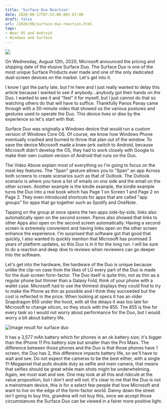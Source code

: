 ```yaml
---
title: 'Surface Duo Reaction'
date: 2020-08-17T07:52:00.001-07:00
draft: false
url: /2020/08/surface-duo-reaction.html
tags: 
- Wear OS and Android
- Windows and Surface
---
```


[![](https://1.bp.blogspot.com/-uDfsxL2kkCI/XzbYcPhan7I/AAAAAAAAJEM/vORx9ObIIiopIbofT_sW7ustbDHwax0-wCNcBGAsYHQ/w513-h288/1200px-Microsoft_Surface_Duo.jpg)](https://1.bp.blogspot.com/-uDfsxL2kkCI/XzbYcPhan7I/AAAAAAAAJEM/vORx9ObIIiopIbofT_sW7ustbDHwax0-wCNcBGAsYHQ/s1200/1200px-Microsoft_Surface_Duo.jpg)

  

  

On Wednesday, August 12th, 2020; Microsoft announced the pricing and shipping date of the elusive Surface Duo. The Surface Duo is one of the most unique Surface Products ever made and one of the only dedicated dual-screen devices on the market. Let's get into it. 

  

  

I know I got the party late, but I'm here and I just really wanted to delay this article because I wanted to see if anybody...anybody got their hands on the Duo. I wanted to see it and "feel" it for myself, but I just cannot do that so watching others do that will have to suffice. Thankfully Panos Panay came through with a 30-minute video that showed us the various postures and gestures used to operate the Duo. This device lives or dies by the experience so let's start with that.

  

Surface Duo was originally a Windows device that would run a custom version of Windows Core OS. Of course, we know how Windows Phone eventually crashed and burned to throw that plan out of the window. To save the device Microsoft made a knee-jerk switch to Android, because Microsoft didn't develop the OS, they had to work closely with Google to make their own custom version of Android that runs on the Duo.  

  

  

  

  

The Video Above explain most of everything so I'm going to focus on the most key features. The "Span" gesture allows you to "Span" an app Across both screens to create scenarios such as that of Outlook. The Outlook scenario is where you have a list of emails on one side and the email on the other screen. Another example is the kindle example, the kindle example turns the Duo into a real book which has Page 1 on Screen 1 and Page 2 on Page 2. They even introduced shortcuts for apps that are called "app groups" for apps that go together such as Spotify and OneNote. 

  

Tapping on the group at once opens the two apps side-by-side, links also automatically open on the second screen. Panos also showed that links to other Apps also open on the second screen automatically. Having a second screen is extremely convenient and having links open on the other screen enhance the experience. I'm surprised that software got that good that quickly, I also wanted to quickly mention that Microsoft has promised 3 years of platform updates, so this Duo is in it for the long run. I will be sure to do a reaction and deep dive to reviews when reviewers can go deeper into the software. 

  

  

Let's get into the hardware, the hardware of the Duo is unique because unlike the clip-on case from the likes of LG every part of the Duo is made for the dual-screen form-factor. The Duo itself is quite thin, not as thin as a regular phone but thinner than a Galaxy Fold, think of your phone with a wallet case. Microsoft had to use the thinnest displays they could find to try to make the Phone as thin as possible and I think they succeeded but the cost is reflected in the price. When looking at specs it has an older Snapdragon 855 under the hood, with all the delays it was too late for Microsoft to change silicon, so they stuck with the 855. The 855 is fine for every task so I would not worry about performance for the Duo, but I would worry a bit about battery life. 

![Image result for surface duo](https://th.bing.com/th/id/OIF.xxCG9bXownESXZoQWZGI4g?w=226&h=180&c=7&o=5&dpr=2&pid=1.7)

It has a 3,577 mAh battery which for phones is an ok battery size; it's bigger than the iPhone 11 Pro battery size but smaller than the Pro Maxx. The difference between those phones and the Duo is that those phones have 1 screen, the Duo has 2, this difference impacts battery life, so we'll have to wait and see. Do not expect the cameras to be the best either, with a single 11-Megapixel that pulls double duty as selfie and main camera, that means that selfies should be great while main shots might be underwhelming. Again, we must wait and see. One may look at all this and ridicule at the value proposition, but I don't and will not. It's clear to me that the Duo is not a mainstream device, this is for a select few people that love Microsoft and want to live on the edge of the form-factor world. Danny down the street isn't going to buy this, grandma will not buy this, once we accept those circumstances the Surface Duo can be viewed in a fairer more positive light.
